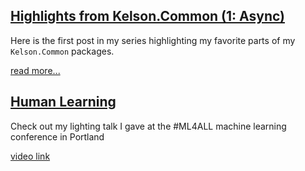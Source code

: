 ## [Highlights from Kelson.Common (1: Async)](/kelson_common_packages_async.md)

Here is the first post in my series highlighting my favorite parts of my `Kelson.Common` packages.

[read more...](/kelson_common_packages_async.md)

## [Human Learning](/ml4all_talk.md)

Check out my lighting talk I gave at the #ML4ALL machine learning conference in Portland

[video link](https://youtu.be/h7pPi2ER7Is)